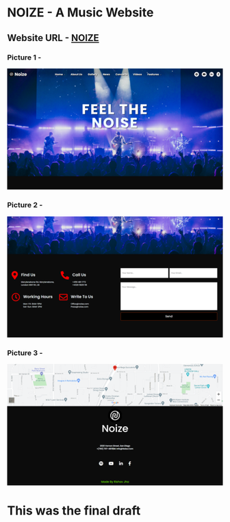 # NOIZE - A Music Website

## Website URL - [NOIZE](https://rishav-jha-mech.github.io/Noize/Noize/)

### Picture 1 -
![one](Noize/gitimages/one.png)
### Picture 2 -
![two](Noize/gitimages/two.png)

### Picture 3 -
![three](Noize/gitimages/three.png)

# This was the final draft
